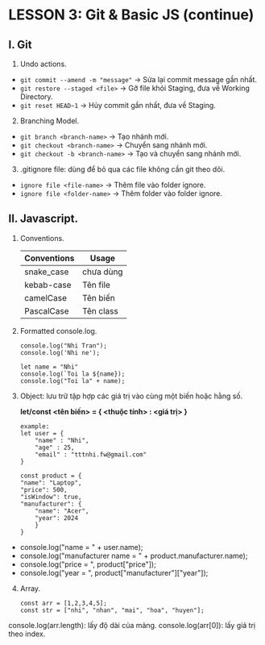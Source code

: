 # LESSON 3: Git & Basic JS (continue)

## I. Git
1. Undo actions.
- `git commit --amend -m "message"`   → Sửa lại commit message gần nhất.
- `git restore --staged <file>`  → Gỡ file khỏi Staging, đưa về Working Directory.
- `git reset HEAD~1` → Hủy commit gần nhất, đưa về Staging.

2. Branching Model.
- `git branch <branch-name>`  → Tạo nhánh mới.
- `git checkout <branch-name>`  → Chuyển sang nhánh mới.
- `git checkout -b <branch-name>`   → Tạo và chuyển sang nhánh mới.

3. .gitignore file: dùng để bỏ qua các file không cần git theo dõi.
- `ignore file <file-name>`  → Thêm file vào folder ignore.
- `ignore file <folder-name>`  → Thêm folder vào folder ignore.

## II. Javascript.
1. Conventions.

    | Conventions | Usage     |
    |-------------|-----------|
    | snake_case  | chưa dùng |
    | kebab-case  | Tên file  |
    | camelCase   | Tên biến  |
    | PascalCase  | Tên class |

2. Formatted console.log.
    ```
    console.log("Nhi Tran");
    console.log('Nhi ne');

   let name = "Nhi"
   console.log(`Toi la ${name});
   console.log("Toi la" + name);

3. Object: lưu trữ tập hợp các giá trị vào cùng một biến hoặc hằng số.
    
    __let/const <tên biến> = {
        <thuộc tính> : <giá trị>
    }__

    ```
    example:
    let user = {
        "name" : "Nhi",
        "age" : 25,
        "email" : "tttnhi.fw@gmail.com"
    }

    const product = {
    "name": "Laptop",
    "price": 500,
    "isWindow": true,
    "manufacturer": {
        "name": "Acer",
        "year": 2024
        }
    }

- console.log("name = " + user.name);
- console.log("manufacturer name = " + product.manufacturer.name);
- console.log("price = ", product["price"]);
- console.log("year = ", product["manufacturer"]["year"]);


4. Array.
    ```
    const arr = [1,2,3,4,5];
    const str = ["nhi", "nhan", "mai", "hoa", "huyen"];

console.log(arr.length): lấy độ dài của mảng.
console.log(arr[0]): lấy giá trị theo index.